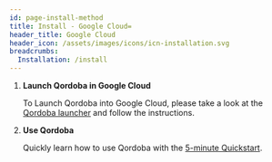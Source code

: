```yaml
---
id: page-install-method
title: Install - Google Cloud=
header_title: Google Cloud
header_icon: /assets/images/icons/icn-installation.svg
breadcrumbs:
  Installation: /install
---
```


1. **Launch Qordoba in Google Cloud**

    To Launch Qordoba into Google Cloud, please take a look at the [Qordoba launcher](https://console.cloud.google.com/launcher/details/bitnami-launchpad/qordoba) and follow the instructions.

2. **Use Qordoba**

    Quickly learn how to use Qordoba with the [5-minute Quickstart](/docs/latest/getting-started/quickstart).
